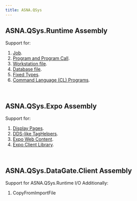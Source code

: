 ```yaml
---
title: ASNA.QSys
---
```

## ASNA.QSys.Runtime Assembly
Support for:
1. [Job](/concepts/program-structure/qsys-job/).
2. [Program and Program Call](/concepts/program-structure/qsys-program/).
3. [Workstation file](/concepts/program-structure/qsys-workstationfile/).
4. [Database file](/concepts/program-structure/qsys-databasefile/).
5. [Fixed Types](/concepts/program-structure/qsys-fixedtypes/).
6. [Command Language (CL) Programs](/concepts/program-structure/qsys-cl-program/).

<br>

## ASNA.QSys.Expo Assembly
Support for:
1. [Display Pages](/concepts/user-interface/qsys-expo-display-pages/).
2. [DDS-like TagHelpers](/concepts/user-interface/qsys-expo-dds-elements/).
3. [Expo Web Content](/concepts/user-interface/qsys-expo-web-content/).
4. [Expo Client Library](/concepts/user-interface/qsys-expo-client-library/).


<br>

## ASNA.QSys.DataGate.Client Assembly
Support for ASNA.QSys.Runtime I/O
Additionally:
1. CopyFromImportFile

